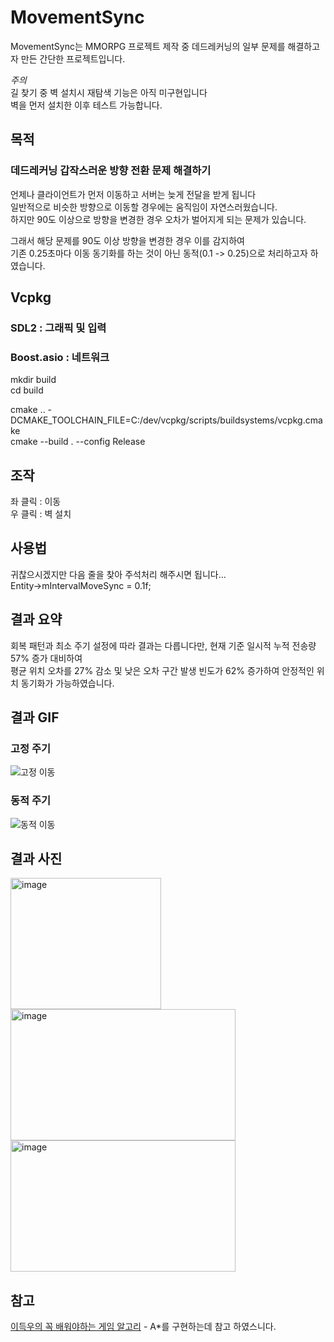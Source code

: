 # MovementSync
MovementSync는 MMORPG 프로젝트 제작 중 데드레커닝의 일부 문제를 해결하고자 만든 간단한 프로젝트입니다.

*주의* <br>
길 찾기 중 벽 설치시 재탐색 기능은 아직 미구현입니다 <br>
벽을 먼저 설치한 이후 테스트 가능합니다. <br>

## 목적
### 데드레커닝 갑작스러운 방향 전환 문제 해결하기

언제나 클라이언트가 먼저 이동하고 서버는 늦게 전달을 받게 됩니다 <br>
일반적으로 비슷한 방향으로 이동할 경우에는 움직임이 자연스러웠습니다. <br>
하지만 90도 이상으로 방향을 변경한 경우 오차가 벌어지게 되는 문제가 있습니다. <br>

그래서 해당 문제를 90도 이상 방향을 변경한 경우 이를 감지하여 <br>
기존 0.25초마다 이동 동기화를 하는 것이 아닌 동적(0.1 -> 0.25)으로 처리하고자 하였습니다. <br>

## Vcpkg
### SDL2 : 그래픽 및 입력
### Boost.asio : 네트워크

mkdir build <br>
cd build <br>

cmake .. -DCMAKE_TOOLCHAIN_FILE=C:/dev/vcpkg/scripts/buildsystems/vcpkg.cmake <br>
cmake --build . --config Release <br>

## 조작
좌 클릭 : 이동 <br>
우 클릭 : 벽 설치 <br>

## 사용법
귀찮으시겠지만 다음 줄을 찾아 주석처리 해주시면 됩니다... <br>
Entity->mIntervalMoveSync = 0.1f; <br>

## 결과 요약
회복 패턴과 최소 주기 설정에 따라 결과는 다릅니다만, 현재 기준 일시적 누적 전송량 57% 증가 대비하여 <br>
평균 위치 오차를 27% 감소 및 낮은 오차 구간 발생 빈도가 62% 증가하여 안정적인 위치 동기화가 가능하였습니다. <br>

## 결과 GIF

### 고정 주기
![고정 이동](https://github.com/user-attachments/assets/661e7ca4-309f-4c7c-ab18-2053ba76a9e1)

### 동적 주기
![동적 이동](https://github.com/user-attachments/assets/3c80a178-4236-4769-8e5f-e23cc36ec1ec)

## 결과 사진
<img width="241" height="210" alt="image" src="https://github.com/user-attachments/assets/0c02feca-e52b-4057-b022-e92a11288d27" />

<img width="360" height="210" alt="image" src="https://github.com/user-attachments/assets/66ce613e-1096-4e42-aa53-7b48b6d3f896" />

<img width="360" height="210" alt="image" src="https://github.com/user-attachments/assets/e977bf1b-7d52-47b8-8dbd-64d53a05d448" />


## 참고
[이득우의 꼭 배워야하는 게임 알고리](https://www.inflearn.com/course/%EA%B2%8C%EC%9E%84-%EC%95%8C%EA%B3%A0%EB%A6%AC%EC%A6%98?srsltid=AfmBOop6dMp3k7lA91OPR5NQBIGTTnWZBma8r3uTrY9XFidST7RZB5sU) - A*를 구현하는데 참고 하였스니다.
